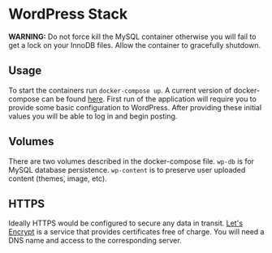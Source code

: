# WordPress Stack

**WARNING:** Do not force kill the MySQL container otherwise you will fail to get a lock on your InnoDB files.
Allow the container to gracefully shutdown.

## Usage
To start the containers run `docker-compose up`. A current version of docker-compose can be found [here](https://docs.docker.com/compose/install/#install-compose). First run of the application will require
you to provide some basic configuration to WordPress. After providing these initial values you will be able
to log in and begin posting.

## Volumes
There are two volumes described in the docker-compose file. `wp-db` is for MySQL database persistence. `wp-content` is to preserve user uploaded content (themes, image, etc).

## HTTPS
Ideally HTTPS would be configured to secure any data in transit. [Let's Encrypt](https://letsencrypt.org/) 
is a service that provides certificates free of charge. You will need a DNS name and access to the 
corresponding server.
